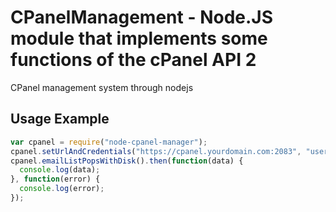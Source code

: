 # CPanelManagement - Node.JS module that implements some functions of the cPanel API 2

CPanel management system through nodejs

## Usage Example

```js
var cpanel = require("node-cpanel-manager");
cpanel.setUrlAndCredentials("https://cpanel.yourdomain.com:2083", "username", "password");
cpanel.emailListPopsWithDisk().then(function(data) {
  console.log(data);
}, function(error) {
  console.log(error);
});
```
